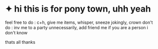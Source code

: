 # ✦ hi this is for pony town, uhh yeah
feel free to do : c+h, give me items, whisper, sneeze jokingly, crown
don't do : inv me to a party unnecessarily, add friend me if you are a person i don't know

thats all thanks
